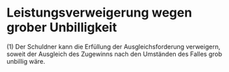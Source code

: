 # Leistungsverweigerung wegen grober Unbilligkeit

(1) Der Schuldner kann die Erfüllung der Ausgleichsforderung verweigern, soweit der Ausgleich des Zugewinns nach den Umständen des Falles grob unbillig wäre.